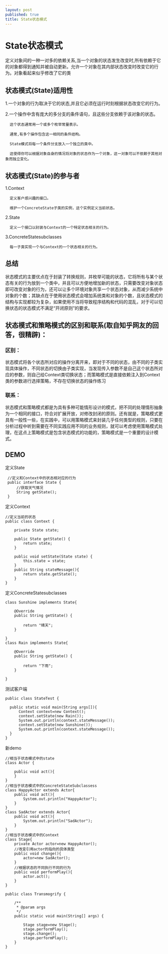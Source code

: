 ```yaml
---
layout: post
published: true
title: State状态模式
---
```

# State状态模式

定义对象间的一种一对多的依赖关系,当一个对象的状态发生改变时,所有依赖于它的对象都得到通知并被自动更新。允许一个对象在其内部状态改变时改变它的行为。对象看起来似乎修改了它的类

## 状态模式(State)适用性

  1.一个对象的行为取决于它的状态,并且它必须在运行时刻根据状态改变它的行为。

  2.一个操作中含有庞大的多分支的条件语句，且这些分支依赖于该对象的状态。

      这个状态通常用一个或多个枚举常量表示。

      通常,有多个操作包含这一相同的条件结构。

      State模式将每一个条件分支放入一个独立的类中。

      这使得你可以根据对象自身的情况将对象的状态作为一个对象，这一对象可以不依赖于其他对象而独立变化。

## 状态模式(State)的参与者

1.Context

      定义客户感兴趣的接口。

      维护一个ConcreteState子类的实例，这个实例定义当前状态。

2.State

      定义一个接口以封装与Context的一个特定状态相关的行为。

3.ConcreteStatesubclasses

      每一子类实现一个与Context的一个状态相关的行为。

## 总结

状态模式的主要优点在于封装了转换规则，并枚举可能的状态，它将所有与某个状态有关的行为放到一个类中，并且可以方便地增加新的状态，只需要改变对象状态即可改变对象的行为，还可以让多个环境对象共享一个状态对象，从而减少系统中对象的个数；其缺点在于使用状态模式会增加系统类和对象的个数，且状态模式的结构与实现都较为复杂，如果使用不当将导致程序结构和代码的混乱，对于可以切换状态的状态模式不满足“开闭原则”的要求。
      
## 状态模式和策略模式的区别和联系(取自知乎网友的回答，很精辟)：

### 区别：

状态模式将各个状态所对应的操作分离开来，即对于不同的状态，由不同的子类实现具体操作，不同状态的切换由子类实现，当发现传入参数不是自己这个状态所对应的参数，则自己给Context类切换状态；而策略模式是直接依赖注入到Context类的参数进行选择策略，不存在切换状态的操作练习

### 联系：

状态模式和策略模式都是为具有多种可能情形设计的模式，把不同的处理情形抽象为一个相同的接口，符合对扩展开放，对修改封闭的原则。还有就是，策略模式更具有一般性一些，在实践中，可以用策略模式来封装几乎任何类型的规则，只要在分析过程中听到需要在不同实践应用不同的业务规则，就可以考虑使用策略模式处理，在这点上策略模式是包含状态模式的功能的，策略模式是一个重要的设计模式。

## DEMO

定义State

     //定义和Context中的状态相对应的行为
     public interface State {
         //获取天气情况
         String getState();
     }
     
定义Context

    //定义当前的状态
    public class Context {

        private State state;

        public State getState() {
            return state;
        }

        public void setState(State state) {
            this.state = state;
        }
        public String stateMessage(){
            return state.getState();
        }
    }
    
定义ConcreteStatesubclasses

    class Sunshine implements State{

        @Override
        public String getState() {

            return "晴天";
        }

    }
    class Rain implements State{

        @Override
        public String getState() {

            return "下雨";
        }

    }
    
测试客户端

    public class StateTest {

      public static void main(String args[]){
          Context context=new Context();
          context.setState(new Rain());
          System.out.println(context.stateMessage());
          context.setState(new Sunshine());
          System.out.println(context.stateMessage());
      }
	}

新demo

    //相当于状态模式中的state
    class Actor {

        public void act(){
        }
    }
    //相当于状态模式中的ConcreteStateSubclassess
    class HappyActor extends Actor{
        public void act(){
            System.out.println("HappyActor");
        }
    }
    class SadActor extends Actor{
        public void act(){
            System.out.println("SadActor");
        }
    }
    //相当于状态模式中的Context
    class Stage{
        private Actor actor=new HappyActor();
        //改变引用actor的指向的具体类型
        public void change(){
            actor=new SadActor();
        }
        //根据状态的不同执行不同的行为
        public void performPlay(){
            actor.act();
        }
    }
    
    public class Transmogrify {

        /**
         * @param args
         */
        public static void main(String[] args) {

            Stage stage=new Stage();
            stage.performPlay();
            stage.change();
            stage.performPlay();
        }
	}	